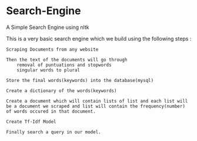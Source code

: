 # Search-Engine
A Simple Search Engine using nltk 

This is a very basic search engine which we build using the following steps :

    Scraping Documents from any website

    Then the text of the documents will go through
        removal of puntuations and stopwords
        singular words to plural

    Store the final words(keywords) into the database(mysql)

    Create a dictionary of the words(keywords)

    Create a document which will contain lists of list and each list will be a document we scraped and list will contain the frequency(number) of words occured in that document.

    Create Tf-Idf Model

    Finally search a query in our model.
